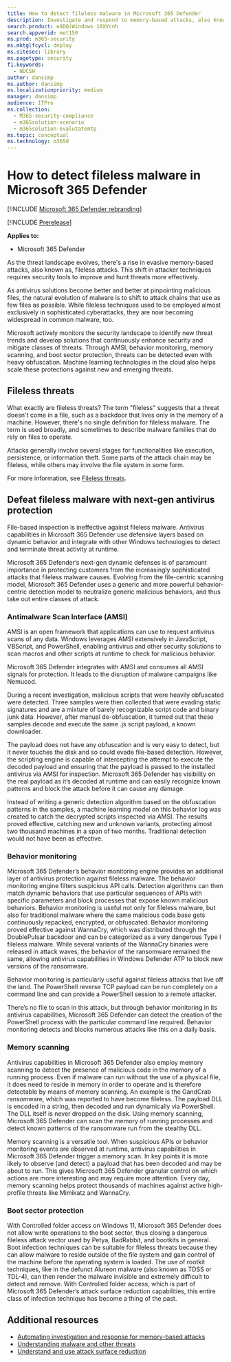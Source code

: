 ```yaml
---
title: How to detect fileless malware in Microsoft 365 Defender
description: Investigate and respond to memory-based attacks, also known as fileless malware. 
search.product: eADQiWindows 10XVcnh
search.appverid: met150
ms.prod: m365-security
ms.mktglfcycl: deploy
ms.sitesec: library
ms.pagetype: security
f1.keywords: 
  - NOCSH
author: dansimp
ms.author: dansimp
ms.localizationpriority: medium
manager: dansimp
audience: ITPro
ms.collection: 
  - M365-security-compliance
  - m365solution-scenario
  - m365solution-evalutatemtp
ms.topic: conceptual
ms.technology: m365d
---
```


# How to detect fileless malware in Microsoft 365 Defender

[!INCLUDE [Microsoft 365 Defender rebranding](../includes/microsoft-defender.md)]

[!INCLUDE [Prerelease](../includes/prerelease.md)]

**Applies to:**

- Microsoft 365 Defender

As the threat landscape evolves, there's a rise in evasive memory-based attacks, also known as, fileless attacks. This shift in attacker techniques requires security tools to improve and hunt threats more effectively.

As antivirus solutions become better and better at pinpointing malicious files, the natural evolution of malware is to shift to attack chains that use as few files as possible. While fileless techniques used to be employed almost exclusively in sophisticated cyberattacks, they are now becoming widespread in common malware, too.

Microsoft actively monitors the security landscape to identify new threat trends and develop solutions that continuously enhance security and mitigate classes of threats. Through AMSI, behavior monitoring, memory scanning, and boot sector protection, threats can be detected even with heavy obfuscation. Machine learning technologies in the cloud also helps scale these protections against new and emerging threats.

## Fileless threats

What exactly are fileless threats? The term "fileless" suggests that a threat doesn't come in a file, such as a backdoor that lives only in the memory of a machine. However, there's no single definition for fileless malware. The term is used broadly, and sometimes to describe malware families that do rely on files to operate.

Attacks generally involve several stages for functionalities like execution, persistence, or information theft. Some parts of the attack chain may be fileless, while others may involve the file system in some form.

For more information, see [Fileless threats](/windows/security/threat-protection/intelligence/fileless-threats).

## Defeat fileless malware with next-gen antivirus protection

File-based inspection is ineffective against fileless malware. Antivirus capabilities in Microsoft 365 Defender use defensive layers based on dynamic behavior and integrate with other Windows technologies to detect and terminate threat activity at runtime.

Microsoft 365 Defender’s next-gen dynamic defenses is of paramount importance in protecting customers from the increasingly sophisticated attacks that fileless malware causes. Evolving from the file-centric scanning model, Microsoft 365 Defender uses a generic and more powerful behavior-centric detection model to neutralize generic malicious behaviors, and thus take out entire classes of attack.

### Antimalware Scan Interface (AMSI)

AMSI is an open framework that applications can use to request antivirus scans of any data. Windows leverages AMSI extensively in JavaScript, VBScript, and PowerShell, enabling antivirus and other security solutions to scan macros and other scripts at runtime to check for malicious behavior. 

Microsoft 365 Defender integrates with AMSI and consumes all AMSI signals for protection. It leads to the disruption of malware campaigns like Nemucod. 

During a recent investigation, malicious scripts that were heavily obfuscated were detected. Three samples were then collected that were evading static signatures and are a mixture of barely recognizable script code and binary junk data. However, after manual de-obfuscation, it turned out that these samples decode and execute the same .js script payload, a known downloader.

The payload does not have any obfuscation and is very easy to detect, but it never touches the disk and so could evade file-based detection. However, the scripting engine is capable of intercepting the attempt to execute the decoded payload and ensuring that the payload is passed to the installed antivirus via AMSI for inspection. Microsoft 365 Defender has visibility on the real payload as it’s decoded at runtime and can easily recognize known patterns and block the attack before it can cause any damage.

Instead of writing a generic detection algorithm based on the obfuscation patterns in the samples, a machine learning model on this behavior log was created to catch the decrypted scripts inspected via AMSI. The results proved effective, catching new and unknown variants, protecting almost two thousand machines in a span of two months. Traditional detection would not have been as effective.

### Behavior monitoring

Microsoft 365 Defender’s behavior monitoring engine provides an additional layer of antivirus protection against fileless malware. The behavior monitoring engine filters suspicious API calls. Detection algorithms can then match dynamic behaviors that use particular sequences of APIs with specific parameters and block processes that expose known malicious behaviors. Behavior monitoring is useful not only for fileless malware, but also for traditional malware where the same malicious code base gets continuously repacked, encrypted, or obfuscated. Behavior monitoring proved effective against WannaCry, which was distributed through the DoublePulsar backdoor and can be categorized as a very dangerous Type I fileless malware. While several variants of the WannaCry binaries were released in attack waves, the behavior of the ransomware remained the same, allowing antivirus capabilities in Windows Defender ATP to block new versions of the ransomware.

Behavior monitoring is particularly useful against fileless attacks that live off the land. The PowerShell reverse TCP payload can be run completely on a command line and can provide a PowerShell session to a remote attacker.

There’s no file to scan in this attack, but through behavior monitoring in its antivirus capabilities, Microsoft 365 Defender can detect the creation of the PowerShell process with the particular command line required. Behavior monitoring detects and blocks numerous attacks like this on a daily basis.

### Memory scanning

Antivirus capabilities in Microsoft 365 Defender also employ memory scanning to detect the presence of malicious code in the memory of a running process. Even if malware can run without the use of a physical file, it does need to reside in memory in order to operate and is therefore detectable by means of memory scanning. An example is the GandCrab ransomware, which was reported to have become fileless. The payload DLL is encoded in a string, then decoded and run dynamically via PowerShell. The DLL itself is never dropped on the disk. Using memory scanning, Microsoft 365 Defender can scan the memory of running processes and detect known patterns of the ransomware run from the stealthy DLL.

Memory scanning is a versatile tool. When suspicious APIs or behavior monitoring events are observed at runtime, antivirus capabilities in Microsoft 365 Defender trigger a memory scan. In key points it is more likely to observe (and detect) a payload that has been decoded and may be about to run. This gives Microsoft 365 Defender granular control on which actions are more interesting and may require more attention. Every day, memory scanning helps protect thousands of machines against active high-profile threats like Mimikatz and WannaCry.

### Boot sector protection

With Controlled folder access on Windows 11, Microsoft 365 Defender does not allow write operations to the boot sector, thus closing a dangerous fileless attack vector used by Petya, BadRabbit, and bootkits in general. Boot infection techniques can be suitable for fileless threats because they can allow malware to reside outside of the file system and gain control of the machine before the operating system is loaded. The use of rootkit techniques, like in the defunct Alureon malware (also known as TDSS or TDL-4), can then render the malware invisible and extremely difficult to detect and remove. With Controlled folder access, which is part of Microsoft 365 Defender’s attack surface reduction capabilities, this entire class of infection technique has become a thing of the past.

## Additional resources

- [Automating investigation and response for memory-based attacks](https://techcommunity.microsoft.com/t5/microsoft-defender-for-endpoint/automating-investigation-and-response-for-memory-based-attacks/ba-p/276354)
- [Understanding malware and other threats](/windows/security/threat-protection/intelligence/understanding-malware)
- [Understand and use attack surface reduction](../defender-endpoint/overview-attack-surface-reduction.md)